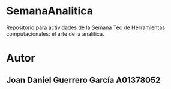 # SemanaAnalitica
Repositorio para actividades de la Semana Tec de Herramientas computacionales: el arte de la analítica.

# Autor
## Joan Daniel Guerrero García A01378052
